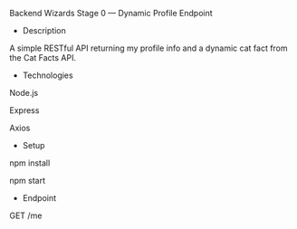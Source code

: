 Backend Wizards Stage 0 — Dynamic Profile Endpoint

- Description

A simple RESTful API returning my profile info and a dynamic cat fact from the Cat Facts API.

- Technologies

Node.js

Express

Axios

- Setup

npm install

npm start

- Endpoint

GET /me
